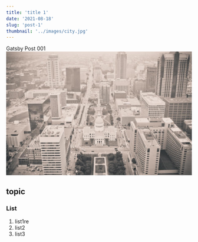 ```yaml
---
title: 'title 1'
date: '2021-08-18'
slug: 'post-1'
thumbnail: '../images/city.jpg'
---
```


Gatsby Post 001
![Sample](../images/city.jpg)

## topic

### List

1. list1re
1. list2
1. list3

